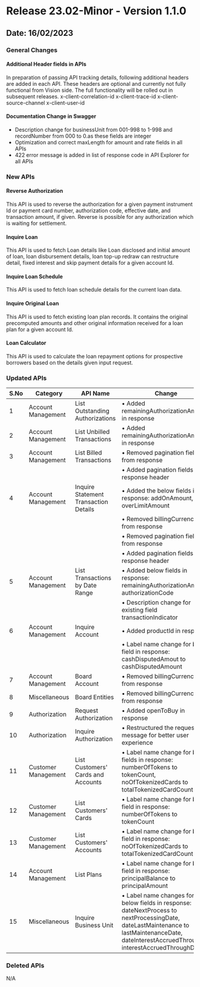# Release 23.02-Minor - Version 1.1.0

## Date: 16/02/2023

### General Changes

#### Additional Header fields in APIs

In preparation of passing API tracking details, following additional headers are added in each API. These headers are optional and currently not fully functional from Vision side.  The full functionality will be rolled out in subsequent releases.
x-client-correlation-id
x-client-trace-id
x-client-source-channel
x-client-user-id

#### Documentation Change in Swagger

- Description change for businessUnit from 001-998 to 1-998 and recordNumber from 000 to 0.as these fields are integer
- Optimization and correct maxLength for amount and rate fields in all APIs
- 422 error message is added in list of response code in API Explorer for all APIs

### New APIs

#### Reverse Authorization

This API is used to reverse the authorization for a given payment instrument Id or payment card number, authorization code, effective date, and transaction amount, if given.
Reverse is possible for any authorization which is waiting for settlement.

#### Inquire Loan

This API is used to fetch Loan details like Loan disclosed and initial amount of loan, loan disbursement details, loan top-up redraw can restructure detail, fixed interest and skip payment details for a given account Id.

#### Inquire Loan Schedule

This API is used to fetch loan schedule details for the current loan data.

#### Inquire Original Loan

This API is used to fetch existing loan plan records. It contains the original precomputed amounts and other original information received for a loan plan for a given account Id.

#### Loan Calculator

This API is used to calculate the loan repayment options for prospective borrowers based on the details given input request.

### Updated APIs

| S.No | Category             | API Name                               | Change                                                                                                        |
|------|----------------------|----------------------------------------|---------------------------------------------------------------------------------------------------------------|
| 1    | Account Management   | List Outstanding Authorizations        | • Added remainingAuthorizationAmount in response                                                              |
| 2    | Account Management   | List Unbilled Transactions             | • Added remainingAuthorizationAmount in response                                                              |
| 3    | Account Management   | List Billed Transactions               | • Removed pagination fields from response                                                                     |
|      |                      |                                        | • Added pagination fields in response header                                                                  |
| 4    | Account Management   | Inquire Statement Transaction Details  | • Added the below fields in response: addOnAmount, overLimitAmount                                             |
|      |                      |                                        | • Removed billingCurrency from response                                                                       |
|      |                      |                                        | • Removed pagination fields from response                                                                     |
|      |                      |                                        | • Added pagination fields to response header                                                                  |
| 5    | Account Management   | List Transactions by Date Range        | • Added below fields in response: remainingAuthorizationAmount, authorizationCode                             |
|      |                      |                                        | • Description change for existing field transactionIndicator                                                  |
| 6    | Account Management   | Inquire Account                        | • Added productId in response                                                                                 |
|      |                      |                                        | • Label name change for below field in response: cashDisputedAmout to cashDisputedAmount                      |
| 7    | Account Management   | Board Account                          | • Removed billingCurrency from response                                                                       |
| 8    | Miscellaneous        | Board Entities                         | • Removed billingCurrency from response                                                                       |
| 9    | Authorization        | Request Authorization                  | • Added openToBuy in response                                                                                 |
| 10   | Authorization        | Inquire Authorization                  | • Restructured the request message for better user experience                                                 |
| 11   | Customer Management  | List Customers' Cards and Accounts     | • Label name change for below fields in response: numberOfTokens to tokenCount, noOfTokenizedCards to totalTokenizedCardCount |
| 12   | Customer Management  | List Customers' Cards                  | • Label name change for below field in response: numberOfTokens to tokenCount                                  |
| 13   | Customer Management  | List Customers' Accounts               | • Label name change for below field in response: noOfTokenizedCards to totalTokenizedCardCount                 |
| 14   | Account Management   | List Plans                             | • Label name change for below field in response: principalBalance to principalAmount                          |
| 15   | Miscellaneous        | Inquire Business Unit                  | • Label name changes for below fields in response: dateNextProcess to nextProcessingDate, dateLastMaintenance to lastMaintenanceDate, dateInterestAccruedThrough to interestAccruedThroughDate |

### Deleted APIs

N/A
